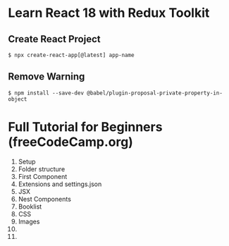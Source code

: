 # Learn React 18 with Redux Toolkit

## Create React Project

`$ npx create-react-app[@latest] app-name`

## Remove Warning

`$ npm install --save-dev @babel/plugin-proposal-private-property-in-object`

# Full Tutorial for Beginners (freeCodeCamp.org)

1. Setup
2. Folder structure
3. First Component
4. Extensions and settings.json
5. JSX
6. Nest Components
7. Booklist
8. CSS
9. Images
10.
11.
